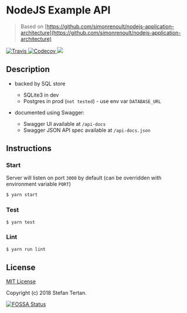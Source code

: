 # NodeJS Example API

> Based on [https://github.com/simonrenoult/nodejs-application-architecture](https://github.com/simonrenoult/nodejs-application-architecture)

<a href="https://travis-ci.org/ColdFire87/nodejs-sql-api">
  <img alt="Travis" src="https://img.shields.io/travis/ColdFire87/nodejs-sql-api.svg?style=flat-square">
</a>
<a href="https://codecov.io/gh/ColdFire87/nodejs-sql-api">
  <img alt="Codecov" src="https://img.shields.io/codecov/c/github/ColdFire87/nodejs-sql-api.svg?style=flat-square">
</a>
<a href="https://app.fossa.io/projects/git%2Bgithub.com%2FColdFire87%2Fnodejs-sql-api?ref=badge_shield" alt="FOSSA Status"><img src="https://app.fossa.io/api/projects/git%2Bgithub.com%2FColdFire87%2Fnodejs-sql-api.svg?type=shield"/></a>

## Description

- backed by SQL store
  - SQLite3 in dev
  - Postgres in prod (`not tested`) - use env var `DATABASE_URL`
  
- documented using Swagger:
  - Swagger UI available at `/api-docs`
  - Swagger JSON API spec available at `/api-docs.json`

## Instructions

### Start

Server will listen on port `3000` by default (can be overridden with environment variable `PORT`)
```sh
$ yarn start
```


### Test

```sh
$ yarn test
```


### Lint

```sh
$ yarn run lint
```

## License

[MIT License](https://opensource.org/licenses/MIT)

Copyright (c) 2018 Stefan Tertan.


[![FOSSA Status](https://app.fossa.io/api/projects/git%2Bgithub.com%2FColdFire87%2Fnodejs-sql-api.svg?type=large)](https://app.fossa.io/projects/git%2Bgithub.com%2FColdFire87%2Fnodejs-sql-api?ref=badge_large)